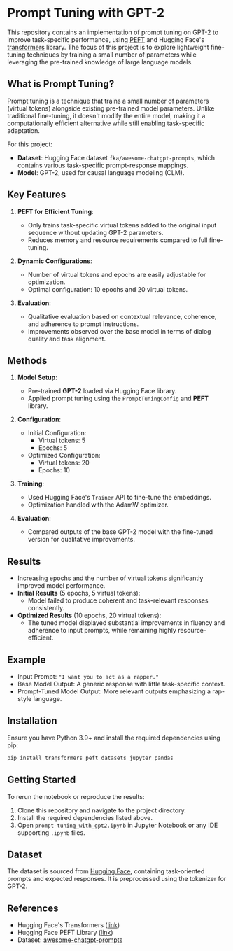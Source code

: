 # Prompt Tuning with GPT-2

This repository contains an implementation of prompt tuning on GPT-2 to improve task-specific performance, using [PEFT](https://github.com/huggingface/peft) and Hugging Face's [transformers](https://huggingface.co/docs/transformers) library. The focus of this project is to explore lightweight fine-tuning techniques by training a small number of parameters while leveraging the pre-trained knowledge of large language models.

## What is Prompt Tuning?

Prompt tuning is a technique that trains a small number of parameters (virtual tokens) alongside existing pre-trained model parameters. Unlike traditional fine-tuning, it doesn't modify the entire model, making it a computationally efficient alternative while still enabling task-specific adaptation.

For this project:
- **Dataset**: Hugging Face dataset `fka/awesome-chatgpt-prompts`, which contains various task-specific prompt-response mappings.
- **Model**: GPT-2, used for causal language modeling (CLM).

## Key Features
1. **PEFT for Efficient Tuning**:
   - Only trains task-specific virtual tokens added to the original input sequence without updating GPT-2 parameters.
   - Reduces memory and resource requirements compared to full fine-tuning.

2. **Dynamic Configurations**:
   - Number of virtual tokens and epochs are easily adjustable for optimization.
   - Optimal configuration: 10 epochs and 20 virtual tokens.

3. **Evaluation**:
   - Qualitative evaluation based on contextual relevance, coherence, and adherence to prompt instructions.
   - Improvements observed over the base model in terms of dialog quality and task alignment.

## Methods

1. **Model Setup**:
    - Pre-trained **GPT-2** loaded via Hugging Face library.
    - Applied prompt tuning using the `PromptTuningConfig` and **PEFT** library.

2. **Configuration**:
    - Initial Configuration: 
      - Virtual tokens: 5 
      - Epochs: 5
    - Optimized Configuration:
      - Virtual tokens: 20 
      - Epochs: 10

3. **Training**:
    - Used Hugging Face's `Trainer` API to fine-tune the embeddings.
    - Optimization handled with the AdamW optimizer.

4. **Evaluation**:
    - Compared outputs of the base GPT-2 model with the fine-tuned version for qualitative improvements.

## Results
- Increasing epochs and the number of virtual tokens significantly improved model performance.
- **Initial Results** (5 epochs, 5 virtual tokens):
  - Model failed to produce coherent and task-relevant responses consistently.
- **Optimized Results** (10 epochs, 20 virtual tokens):
  - The tuned model displayed substantial improvements in fluency and adherence to input prompts, while remaining highly resource-efficient.

## Example
- Input Prompt: `"I want you to act as a rapper."`
- Base Model Output: A generic response with little task-specific context.
- Prompt-Tuned Model Output: More relevant outputs emphasizing a rap-style language.

## Installation

Ensure you have Python 3.9+ and install the required dependencies using pip:

```bash
pip install transformers peft datasets jupyter pandas
```

## Getting Started

To rerun the notebook or reproduce the results:
1. Clone this repository and navigate to the project directory.
2. Install the required dependencies listed above.
3. Open `prompt-tuning_with_gpt2.ipynb` in Jupyter Notebook or any IDE supporting `.ipynb` files.

## Dataset

The dataset is sourced from [Hugging Face](https://huggingface.co/datasets/fka/awesome-chatgpt-prompts), containing task-oriented prompts and expected responses. It is preprocessed using the tokenizer for GPT-2.


## References
- Hugging Face's Transformers ([link](https://huggingface.co/docs/transformers))
- Hugging Face PEFT Library ([link](https://github.com/huggingface/peft))
- Dataset: [awesome-chatgpt-prompts](https://huggingface.co/datasets/fka/awesome-chatgpt-prompts)
